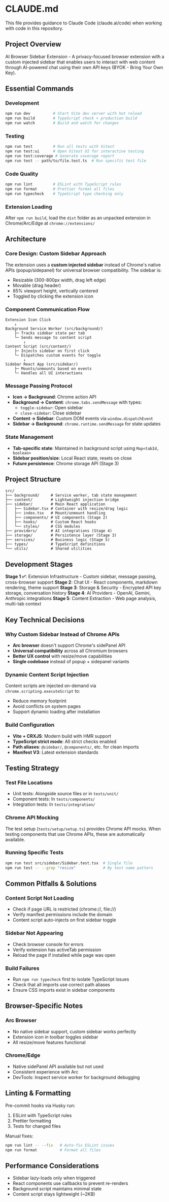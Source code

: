# CLAUDE.md

This file provides guidance to Claude Code (claude.ai/code) when working with code in this repository.

## Project Overview

AI Browser Sidebar Extension - A privacy-focused browser extension with a custom injected sidebar that enables users to interact with web content through AI-powered chat using their own API keys (BYOK - Bring Your Own Key).

## Essential Commands

### Development

```bash
npm run dev          # Start Vite dev server with hot reload
npm run build        # TypeScript check + production build
npm run watch        # Build and watch for changes
```

### Testing

```bash
npm run test         # Run all tests with Vitest
npm run test:ui      # Open Vitest UI for interactive testing
npm run test:coverage # Generate coverage report
npm run test -- path/to/file.test.ts  # Run specific test file
```

### Code Quality

```bash
npm run lint         # ESLint with TypeScript rules
npm run format       # Prettier format all files
npm run typecheck    # TypeScript type checking only
```

### Extension Loading

After `npm run build`, load the `dist` folder as an unpacked extension in Chrome/Arc/Edge at `chrome://extensions/`

## Architecture

### Core Design: Custom Sidebar Approach

The extension uses a **custom injected sidebar** instead of Chrome's native APIs (popup/sidepanel) for universal browser compatibility. The sidebar is:

- Resizable (300-800px width, drag left edge)
- Movable (drag header)
- 85% viewport height, vertically centered
- Toggled by clicking the extension icon

### Component Communication Flow

```
Extension Icon Click
    ↓
Background Service Worker (src/background/)
    ├─ Tracks sidebar state per tab
    └─ Sends message to content script
        ↓
Content Script (src/content/)
    ├─ Injects sidebar on first click
    └─ Dispatches custom events for toggle
        ↓
Sidebar React App (src/sidebar/)
    ├─ Mounts/unmounts based on events
    └─ Handles all UI interactions
```

### Message Passing Protocol

- **Icon → Background**: Chrome action API
- **Background → Content**: `chrome.tabs.sendMessage` with types:
  - `toggle-sidebar`: Open sidebar
  - `close-sidebar`: Close sidebar
- **Content → Sidebar**: Custom DOM events via `window.dispatchEvent`
- **Sidebar → Background**: `chrome.runtime.sendMessage` for state updates

### State Management

- **Tab-specific state**: Maintained in background script using `Map<tabId, boolean>`
- **Sidebar position/size**: Local React state, resets on close
- **Future persistence**: Chrome storage API (Stage 3)

## Project Structure

```
src/
├── background/     # Service worker, tab state management
├── content/        # Lightweight injection bridge
├── sidebar/        # Main React application
│   ├── Sidebar.tsx # Container with resize/drag logic
│   ├── index.tsx   # Mount/unmount handling
│   ├── components/ # UI components (Stage 2)
│   ├── hooks/      # Custom React hooks
│   └── styles/     # CSS modules
├── providers/      # AI integrations (Stage 4)
├── storage/        # Persistence layer (Stage 3)
├── services/       # Business logic (Stage 5)
├── types/          # TypeScript definitions
└── utils/          # Shared utilities
```

## Development Stages

**Stage 1 ✅**: Extension Infrastructure - Custom sidebar, message passing, cross-browser support
**Stage 2**: Chat UI - React components, markdown rendering, theme support
**Stage 3**: Storage & Security - Encrypted API key storage, conversation history
**Stage 4**: AI Providers - OpenAI, Gemini, Anthropic integrations
**Stage 5**: Content Extraction - Web page analysis, multi-tab context

## Key Technical Decisions

### Why Custom Sidebar Instead of Chrome APIs

- **Arc browser** doesn't support Chrome's sidePanel API
- **Universal compatibility** across all Chromium browsers
- **Better UX control** with resize/move capabilities
- **Single codebase** instead of popup + sidepanel variants

### Dynamic Content Script Injection

Content scripts are injected on-demand via `chrome.scripting.executeScript` to:

- Reduce memory footprint
- Avoid conflicts on system pages
- Support dynamic loading after installation

### Build Configuration

- **Vite + CRXJS**: Modern build with HMR support
- **TypeScript strict mode**: All strict checks enabled
- **Path aliases**: `@sidebar/`, `@components/`, etc. for clean imports
- **Manifest V3**: Latest extension standards

## Testing Strategy

### Test File Locations

- Unit tests: Alongside source files or in `tests/unit/`
- Component tests: In `tests/components/`
- Integration tests: In `tests/integration/`

### Chrome API Mocking

The test setup (`tests/setup/setup.ts`) provides Chrome API mocks. When testing components that use Chrome APIs, these are automatically available.

### Running Specific Tests

```bash
npm run test src/sidebar/Sidebar.test.tsx  # Single file
npm run test -- --grep "resize"            # By test name pattern
```

## Common Pitfalls & Solutions

### Content Script Not Loading

- Check if page URL is restricted (chrome://, file://)
- Verify manifest permissions include the domain
- Content script auto-injects on first sidebar toggle

### Sidebar Not Appearing

- Check browser console for errors
- Verify extension has activeTab permission
- Reload the page if installed while page was open

### Build Failures

- Run `npm run typecheck` first to isolate TypeScript issues
- Check that all imports use correct path aliases
- Ensure CSS imports exist in sidebar components

## Browser-Specific Notes

### Arc Browser

- No native sidebar support, custom sidebar works perfectly
- Extension icon in toolbar toggles sidebar
- All resize/move features functional

### Chrome/Edge

- Native sidePanel API available but not used
- Consistent experience with Arc
- DevTools: Inspect service worker for background debugging

## Linting & Formatting

Pre-commit hooks via Husky run:

1. ESLint with TypeScript rules
2. Prettier formatting
3. Tests for changed files

Manual fixes:

```bash
npm run lint -- --fix   # Auto-fix ESLint issues
npm run format          # Format all files
```

## Performance Considerations

- Sidebar lazy-loads only when triggered
- React components use callbacks to prevent re-renders
- Background script maintains minimal state
- Content script stays lightweight (~2KB)
